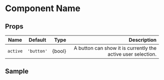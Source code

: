 # Component Name

## Props

| Name     |  Default   |   Type | Description |
| -------- | :--------: | -----: | ----------: |
| `active` | `'button'` | {bool} | A button can show it is currently the active user selection.|


## Sample